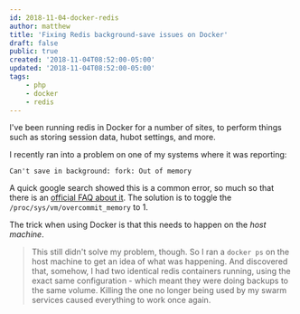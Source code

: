 ```yaml
---
id: 2018-11-04-docker-redis
author: matthew
title: 'Fixing Redis background-save issues on Docker'
draft: false
public: true
created: '2018-11-04T08:52:00-05:00'
updated: '2018-11-04T08:52:00-05:00'
tags:
    - php
    - docker
    - redis
---
```


I've been running redis in Docker for a number of sites, to perform things such
as storing session data, hubot settings, and more.

I recently ran into a problem on one of my systems where it was reporting:

```text
Can't save in background: fork: Out of memory
```

<!--- EXTENDED -->

A quick google search showed this is a common error, so much so that there is an
[official FAQ about it](https://redis.io/topics/faq#background-saving-fails-with-a-fork-error-under-linux-even-if-i-have-a-lot-of-free-ram).
The solution is to toggle the `/proc/sys/vm/overcommit_memory` to 1.

The trick when using Docker is that this needs to happen on the _host machine_.

> This still didn't solve my problem, though. So I ran a `docker ps` on the host
> machine to get an idea of what was happening. And discovered that, somehow, I
> had two identical redis containers running, using the exact same configuration -
> which meant they were doing backups to the same volume. Killing the one no
> longer being used by my swarm services caused everything to work once again.
